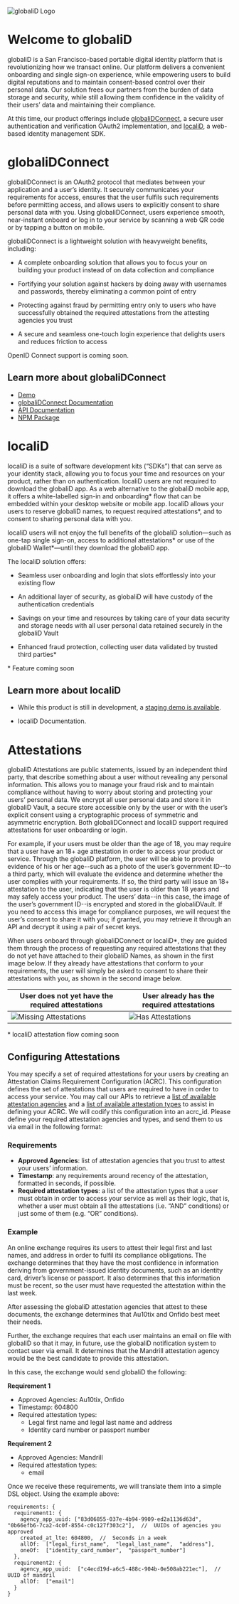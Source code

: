 ![globaliD Logo](images/giD_logo.png)

# Welcome to globaliD

globaliD is a San Francisco-based portable digital identity platform that is revolutionizing how we transact online. Our platform delivers a convenient onboarding and single sign-on experience, while empowering users to build digital reputations and to maintain consent-based control over their personal data. Our solution frees our partners from the burden of data storage and security, while still allowing them confidence in the validity of their users’ data and maintaining their compliance.

At this time, our product offerings include [globaliDConnect](globaliDConnect.md), a secure user authentication and verification OAuth2 implementation, and [localiD](localiD.md), a web-based identity management SDK.

# globaliDConnect

globaliDConnect is an OAuth2 protocol that mediates between your application and a user’s identity. It securely communicates your requirements for access, ensures that the user fulfils such requirements before permitting access, and allows users to explicitly consent to share personal data with you. Using globaliDConnect, users experience smooth, near-instant onboard or log in to your service by scanning a web QR code or by tapping a button on mobile.

globaliDConnect is a lightweight solution with heavyweight benefits, including:

 *   A complete onboarding solution that allows you to focus your on building your product instead of on data collection and compliance

 *   Fortifying your solution against hackers by doing away with usernames and passwords, thereby eliminating a common point of entry

 *   Protecting against fraud by permitting entry only to users who have successfully obtained the required attestations from the attesting agencies you trust

 *   A secure and seamless one-touch login experience that delights users and reduces friction to access

OpenID Connect support is coming soon.

## Learn more about globaliDConnect

 * [Demo](https://about.globalid.net/demo/sign-in/)
 * [globaliDConnect Documentation](https://openapi.globalid.net/docs/connect.html)
 * [API Documentation](https://openapi.globalid.net/index.html)
 * [NPM Package](https://www.npmjs.com/package/globalid-connect)

# localiD

localiD is a suite of software development kits (“SDKs”) that can serve as your identity stack, allowing you to focus your time and resources on your product, rather than on authentication. localiD users are not required to download the globaliD app. As a web alternative to the globaliD mobile app, it offers a white-labelled sign-in and onboarding* flow that can be embedded within your desktop website or mobile app. localiD allows your users to reserve globaliD names, to request required attestations*, and to consent to sharing personal data with you.

localiD users will not enjoy the full benefits of the globaliD solution—such as one-tap single sign-on, access to additional attestations* or use of the globaliD Wallet*—until they download the globaliD app.

The localiD solution offers:

 * Seamless user onboarding and login that slots effortlessly into your existing flow
    
 * An additional layer of security, as globaliD will have custody of the authentication credentials
    
 * Savings on your time and resources by taking care of your data security and storage needs with all user personal data retained securely in the globaliD Vault
    
 * Enhanced fraud protection, collecting user data validated by trusted third parties*

\* Feature coming soon

## Learn more about localiD

 * While this product is still in development, a [staging demo is available](https://localid-demo-staging.gidstaging.net/).
    
 * localiD Documentation.

# Attestations

globaliD Attestations are public statements, issued by an independent third party, that describe something about a user without revealing any personal information. This allows you to manage your fraud risk and to maintain compliance without having to worry about storing and protecting your users’ personal data. We encrypt all user personal data and store it in globaliD Vault, a secure store accessible only by the user or with the user’s explicit consent using a cryptographic process of symmetric and asymmetric encryption. Both globaliDConnect and localiD support required attestations for user onboarding or login.

For example, if your users must be older than the age of 18, you may require that a user have an 18+ age attestation in order to access your product or service. Through the globaliD platform, the user will be able to provide evidence of his or her age--such as a photo of the user’s government ID--to a third party, which will evaluate the evidence and determine whether the user complies with your requirements. If so, the third party will issue an 18+ attestation to the user, indicating that the user is older than 18 years and may safely access your product. The users’ data--in this case, the image of the user’s government ID--is encrypted and stored in the globaliDVault. If you need to access this image for compliance purposes, we will request the user’s consent to share it with you; if granted, you may retrieve it through an API and decrypt it using a pair of secret keys.

When users onboard through globaliDConnect or localiD*, they are guided them through the process of requesting any required attestations that they do not yet have attached to their globaliD Names, as shown in the first image below. If they already have attestations that conform to your requirements, the user will simply be asked to consent to share their attestations with you, as shown in the second image below.

| User does not yet have the required attestations | User already has the required attestations |
| ------------------ | ------------------ |
| ![Missing Attestations](images/attestations-1.png) | ![Has Attestations](images/attestations-2.png) |

\* localiD attestation flow coming soon

## Configuring Attestations

You may specify a set of required attestations for your users by creating an Attestation Claims Requirement Configuration (ACRC). This configuration defines the set of attestations that users are required to have in order to access your service. You may call our APIs to retrieve a [list of available attestation agencies](https://openapi.globalid.net/index.html#/Attestations/AttestationsGetAgenciesWithChildren) and a [list of available attestation types](https://openapi.globalid.net/index.html#/Attestations/AttestationsGetTypes) to assist in defining your ACRC. We will codify this configuration into an acrc_id. Please define your required attestation agencies and types, and send them to us via email in the following format:

### Requirements

 * **Approved Agencies**: list of attestation agencies that you trust to attest your users’ information.
 * **Timestamp**: any requirements around recency of the attestation, formatted in seconds, if possible.
 * **Required attestation types**: a list of the attestation types that a user must obtain in order to access your service as well as their logic, that is, whether a user must obtain all the attestations (i.e. “AND” conditions) or just some of them (e.g. “OR” conditions).

### Example

An online exchange requires its users to attest their legal first and last names, and address in order to fulfil its compliance obligations. The exchange determines that they have the most confidence in information deriving from government-issued identity documents, such as an identity card, driver’s license or passport. It also determines that this information must be recent, so the user must have requested the attestation within the last week.

After assessing the globaliD attestation agencies that attest to these documents, the exchange determines that Au10tix and Onfido best meet their needs.

Further, the exchange requires that each user maintains an email on file with globaliD so that it may, in future, use the globaliD notification system to contact user via email. It determines that the Mandrill attestation agency would be the best candidate to provide this attestation.

In this case, the exchange would send globaliD the following:

**Requirement 1**

 * Approved Agencies: Au10tix, Onfido
 * Timestamp: 604800
 * Required attestation types:
    * Legal first name and legal last name and address
    * Identity card number or passport number

**Requirement 2**

 * Approved Agencies: Mandrill
 * Required attestation types:
    * email

Once we receive these requirements, we will translate them into a simple DSL object. Using the example above:

```syntax=js
requirements: {
  requirement1: {
    agency_app_uuid: ["83d06855-037e-4b94-9909-ed2a1136d63d",  "0b66efb6-7ca2-4c0f-8554-c0c127f303c2"],  //  UUIDs of agencies you approved
    created_at_lte: 604800,  //  Seconds in a week
    allOf:  ["legal_first_name",  "legal_last_name",  "address"],
    oneOf:  ["identity_card_number",  "passport_number"]
  },
  requirement2: {
    agency_app_uuid:  ["c4ecd19d-a6c5-488c-904b-0e508ab221ec"],  //  UUID of mandril
    allOf:  ["email"]
  }
}
```

<!--stackedit_data:
eyJoaXN0b3J5IjpbLTE4MDk2ODc5ODYsLTQ2ODMyNDMwNiwxMT
Y1MTM2MDAwLC0xNTQwOTQ4ODQxLC0xOTQwNzMxNTg5XX0=
-->